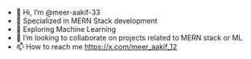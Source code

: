 - 👋 Hi, I’m @meer-aakif-33
- 👀 Specialized in MERN Stack development
- 🌱 Exploring Machine Learning
- 💞️ I’m looking to collaborate on projects related to MERN stack or ML
- 📫 How to reach me https://x.com/meer_aakif_12

<!---
meer-aakif-33/meer-aakif-33 is a ✨ special ✨ repository because its `README.md` (this file) appears on your GitHub profile.
You can click the Preview link to take a look at your changes.
--->
